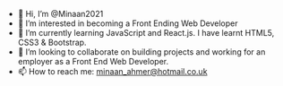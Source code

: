 - 👋 Hi, I’m @Minaan2021
- 👀 I’m interested in becoming a Front Ending Web Developer
- 🌱 I’m currently learning JavaScript and React.js. I have learnt HTML5, CSS3 & Bootstrap.
- 💞️ I’m looking to collaborate on building projects and working for an employer as a Front End Web Developer.
- 📫 How to reach me: minaan_ahmer@hotmail.co.uk

<!---
Minaan2021/Minaan2021 is a ✨ special ✨ repository because its `README.md` (this file) appears on your GitHub profile.
You can click the Preview link to take a look at your changes.
--->
